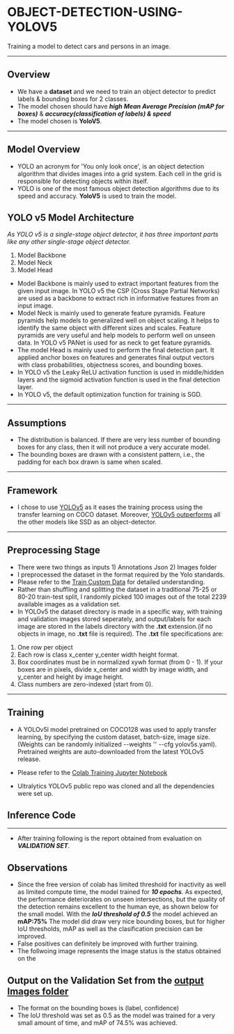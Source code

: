 # OBJECT-DETECTION-USING-YOLOV5
Training a model to detect cars and persons in an image. 

--------------------------------------------------------------------------------------------

## Overview
* We have a **dataset** and we need to train an object detector to predict labels & bounding boxes for 2 classes.
* The model chosen should have ***high Mean Average Precision (mAP for boxes)*** & ***accuracy(classification of labels) & speed***
* The model chosen is **YoloV5**.

--------------------------------------------------------------------------------------------

## Model Overview
* YOLO an acronym for 'You only look once', is an object detection algorithm that divides images into a grid system. Each cell in the grid is responsible for detecting objects within itself.
* YOLO is one of the most famous object detection algorithms due to its speed and accuracy. **YoloV5** is used to train the model.

## YOLO v5 Model Architecture
*As YOLO v5 is a single-stage object detector, it has three important parts like any other single-stage object detector.*
1. Model Backbone
2. Model Neck
3. Model Head

* Model Backbone is mainly used to extract important features from the given input image. In YOLO v5 the CSP (Cross Stage Partial Networks) are used as a backbone to extract rich in informative features from an input image.
* Model Neck is mainly used to generate feature pyramids. Feature pyramids help models to generalized well on object scaling. It helps to identify the same object with different sizes and scales. Feature pyramids are very useful and help models to perform well on unseen data. In YOLO v5 PANet is used for as neck to get feature pyramids.
* The model Head is mainly used to perform the final detection part. It applied anchor boxes on features and generates final output vectors with class probabilities, objectness scores, and bounding boxes.
* In YOLO v5 the Leaky ReLU activation function is used in middle/hidden layers and the sigmoid activation function is used in the final detection layer.
* In YOLO v5, the default optimization function for training is SGD.

--------------------------------------------------------------------------------------------

## Assumptions
* The distribution is balanced. If there are very less number of bounding boxes for any class, then it will not produce a very accurate model.
* The bounding boxes are drawn with a consistent pattern, i.e., the padding for each box drawn is same when scaled.

--------------------------------------------------------------------------------------------

## Framework
* I chose to use [YOLOv5](https://github.com/ultralytics/yolov5) as it eases the training process using the transfer learning on COCO dataset. Moreover, [YOLOv5 outperforms](https://towardsdatascience.com/detecting-objects-in-urban-scenes-using-yolov5-568bd0a63c7) all the other models like SSD as an object-detector.	

--------------------------------------------------------------------------------------------


## Preprocessing Stage

* There were two things as inputs 1) Annotations Json 2) Images folder
* I preprocessed the dataset in the format required by the Yolo standards.
* Please refer to the [Train Custom Data](https://github.com/ultralytics/yolov5/wiki/Train-Custom-Data) for detailed understanding.
* Rather than shuffling and splitting the dataset in a traditional 75-25 or 80-20 train-test split, I randomly picked 100 images out of the total 2239 available images as a validation set.
* In YOLOv5 the dataset directory is made in a specific way, with training and validation images stored seperately, and output/labels for each image are stored in the labels directory with the **.txt** extension.(if no objects in image, no **.txt** file is required). The **.txt** file specifications are:
1. One row per object
2. Each row is class x_center y_center width height format.
3. Box coordinates must be in normalized xywh format (from 0 - 1). If your boxes are in pixels, divide x_center and width by image width, and y_center and height by image height.
4. Class numbers are zero-indexed (start from 0). 


--------------------------------------------------------------------------------------------

## Training
* A YOLOv5l model pretrained on COCO128 was used to apply transfer learning, by specifying the custom dataset, batch-size, image size. (Weights can be randomly initialized --weights '' --cfg yolov5s.yaml). Pretrained weights are auto-downloaded from the latest YOLOv5 release.

* Please refer to the [Colab Training Jupyter Notebook](https://github.com/shalini-ds/OBJECT-DETECTION-USING-YOLOV5/commit/52912abeaf64fc05827167aa84725a9756528b4b)
* Ultralytics YOLOv5 public repo was cloned and all the dependencies were set up.

## Inference Code
--------------------------------------------------------------------------------------------

* After training following is the report obtained from evaluation on ***VALIDATION SET***.


## Observations
* Since the free version of colab has limited threshold for inactivity as well as limited compute time, the model trained for ***10 epochs***. As expected, the performance deteriorates on unseen intersections, but the quality of the detection remains excellent to the human eye, as shown below for the small model. With the ***IoU threshold of 0.5*** the model achieved an **mAP:75%** The model did draw very nice bounding boxes, but for higher IoU thresholds, mAP as well as the clasification precision can be improved.
* False positives can definitely be improved with further training.
* The follwoing image represents the image status is the status obtained on the <br />



## Output on the Validation Set from the [output Images folder](https://github.com/keshavgarg139/car-person-detection/tree/main/predictions)
* The format on the bounding boxes is (label, confidence)
* The IoU threshold was set as 0.5 as the model was trained for a very small amount of time, and mAP of 74.5% was achieved.
